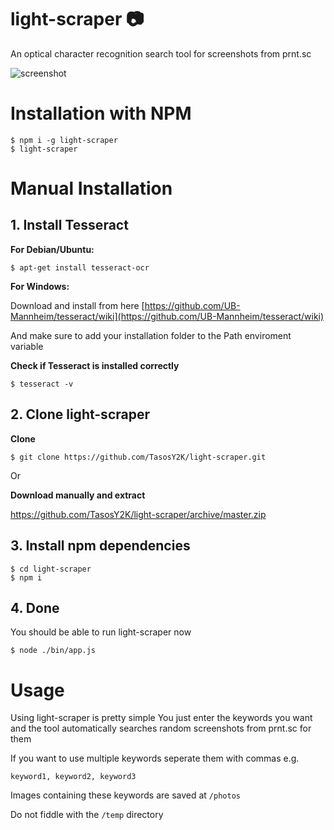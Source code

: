 # light-scraper 📷

An optical character recognition search tool for screenshots from prnt.sc

![screenshot](https://user-images.githubusercontent.com/29873078/73987010-c122a400-4947-11ea-928c-077ef7f8acad.png)

# Installation with NPM

```
$ npm i -g light-scraper
$ light-scraper
```

# Manual Installation

## 1. Install Tesseract

**For Debian/Ubuntu:**

```
$ apt-get install tesseract-ocr
```

**For Windows:**

 Download and install from here [https://github.com/UB-Mannheim/tesseract/wiki](https://github.com/UB-Mannheim/tesseract/wiki)

And make sure to add your installation folder to the Path enviroment variable

**Check if Tesseract is installed correctly**
```
$ tesseract -v
```

## 2. Clone light-scraper

**Clone**

```
$ git clone https://github.com/TasosY2K/light-scraper.git
```

Or

**Download manually and extract**

https://github.com/TasosY2K/light-scraper/archive/master.zip

## 3. Install npm dependencies

```
$ cd light-scraper
$ npm i
```

## 4. Done

You should be able to run light-scraper now

```
$ node ./bin/app.js
```

# Usage

Using light-scraper is pretty simple
You just enter the keywords you want and the tool automatically searches random screenshots from prnt.sc for them

If you want to use multiple keywords seperate them with commas
 e.g.

```
keyword1, keyword2, keyword3
```

Images containing these keywords are saved at `/photos`

Do not fiddle with the `/temp` directory
